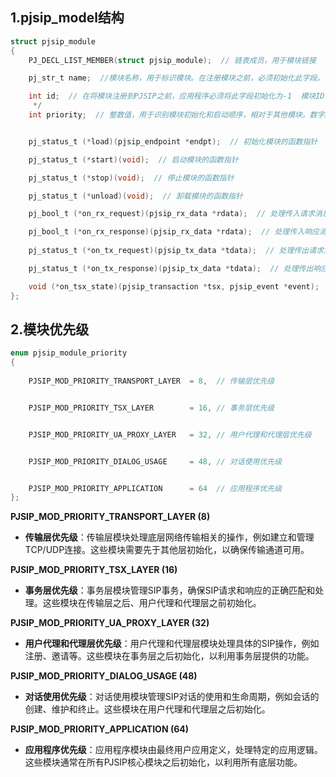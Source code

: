 ## 1.pjsip_model结构

```c
struct pjsip_module
{
    PJ_DECL_LIST_MEMBER(struct pjsip_module);  // 链表成员，用于模块链接

    pj_str_t name;  //模块名称，用于标识模块。在注册模块之前，必须初始化此字段。

    int id;  // 在将模块注册到PJSIP之前，应用程序必须将此字段初始化为-1  模块ID
     */
    int priority;  // 整数值，用于识别模块初始化和启动顺序，相对于其他模块。数字越大，模块的初始化越晚。在注册模块之前，必须初始化此字段。 模块优先级


    pj_status_t (*load)(pjsip_endpoint *endpt);  // 初始化模块的函数指针

    pj_status_t (*start)(void);  // 启动模块的函数指针

    pj_status_t (*stop)(void);  // 停止模块的函数指针

    pj_status_t (*unload)(void);  // 卸载模块的函数指针

    pj_bool_t (*on_rx_request)(pjsip_rx_data *rdata);  // 处理传入请求消息的函数指针

    pj_bool_t (*on_rx_response)(pjsip_rx_data *rdata);  // 处理传入响应消息的函数指针
    
    pj_status_t (*on_tx_request)(pjsip_tx_data *tdata);  // 处理传出请求消息的函数指针

    pj_status_t (*on_tx_response)(pjsip_tx_data *tdata);  // 处理传出响应消息的函数指针

    void (*on_tsx_state)(pjsip_transaction *tsx, pjsip_event *event);  // 处理事务状态变化的函数指针
};

```

## 2.模块优先级

```c
enum pjsip_module_priority
{
 
    PJSIP_MOD_PRIORITY_TRANSPORT_LAYER  = 8,  // 传输层优先级


    PJSIP_MOD_PRIORITY_TSX_LAYER        = 16, // 事务层优先级


    PJSIP_MOD_PRIORITY_UA_PROXY_LAYER   = 32, // 用户代理和代理层优先级


    PJSIP_MOD_PRIORITY_DIALOG_USAGE     = 48, // 对话使用优先级


    PJSIP_MOD_PRIORITY_APPLICATION      = 64  // 应用程序优先级
};

```

**PJSIP_MOD_PRIORITY_TRANSPORT_LAYER (8)**

- **传输层优先级**：传输层模块处理底层网络传输相关的操作，例如建立和管理TCP/UDP连接。这些模块需要先于其他层初始化，以确保传输通道可用。

**PJSIP_MOD_PRIORITY_TSX_LAYER (16)**

- **事务层优先级**：事务层模块管理SIP事务，确保SIP请求和响应的正确匹配和处理。这些模块在传输层之后、用户代理和代理层之前初始化。

**PJSIP_MOD_PRIORITY_UA_PROXY_LAYER (32)**

- **用户代理和代理层优先级**：用户代理和代理层模块处理具体的SIP操作，例如注册、邀请等。这些模块在事务层之后初始化，以利用事务层提供的功能。

**PJSIP_MOD_PRIORITY_DIALOG_USAGE (48)**

- **对话使用优先级**：对话使用模块管理SIP对话的使用和生命周期，例如会话的创建、维护和终止。这些模块在用户代理和代理层之后初始化。

**PJSIP_MOD_PRIORITY_APPLICATION (64)**

- **应用程序优先级**：应用程序模块由最终用户应用定义，处理特定的应用逻辑。这些模块通常在所有PJSIP核心模块之后初始化，以利用所有底层功能。